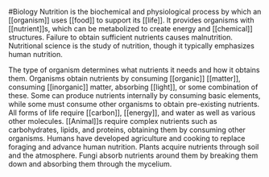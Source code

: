 #Biology 
Nutrition is the biochemical and physiological process by which an [[organism]] uses [[food]] to support its [[life]]. It provides organisms with [[nutrient]]s, which can be metabolized to create energy and [[chemical]] structures. Failure to obtain sufficient nutrients causes malnutrition. Nutritional science is the study of nutrition, though it typically emphasizes human nutrition.

The type of organism determines what nutrients it needs and how it obtains them. Organisms obtain nutrients by consuming [[organic]] [[matter]], consuming [[inorganic]] matter, absorbing [[light]], or some combination of these. Some can produce nutrients internally by consuming basic elements, while some must consume other organisms to obtain pre-existing nutrients. All forms of life require [[carbon]], [[energy]], and water as well as various other molecules. [[Animal]]s require complex nutrients such as carbohydrates, lipids, and proteins, obtaining them by consuming other organisms. Humans have developed agriculture and cooking to replace foraging and advance human nutrition. Plants acquire nutrients through soil and the atmosphere. Fungi absorb nutrients around them by breaking them down and absorbing them through the mycelium.